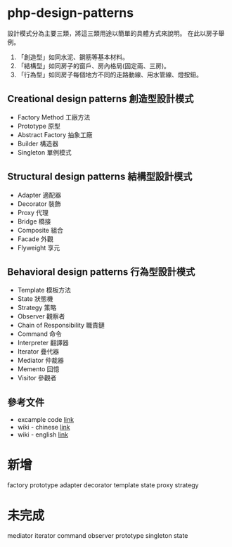 # php-design-patterns

設計模式分為主要三類，將這三類用途以簡單的具體方式來說明。
在此以房子舉例。
1. 「創造型」如同水泥、鋼筋等基本材料。
2. 「結構型」如同房子的窗戶、房內格局(固定兩、三房)。
3. 「行為型」如同房子每個地方不同的走路動線、用水管線、燈按鈕。

## Creational design patterns 創造型設計模式
* Factory Method 工廠方法 
* Prototype 原型
* Abstract Factory 抽象工廠
* Builder 構造器
* Singleton 單例模式 

## Structural design patterns 結構型設計模式
* Adapter 適配器
* Decorator 裝飾
* Proxy 代理
* Bridge 橋接
* Composite 組合
* Facade 外觀
* Flyweight 享元

## Behavioral design patterns 行為型設計模式
* Template 模板方法
* State 狀態機
* Strategy 策略
* Observer 觀察者
* Chain of Responsibility 職責鏈
* Command 命令
* Interpreter 翻譯器
* Iterator 疊代器
* Mediator 仲裁器
* Memento 回憶
* Visitor 參觀者

## 參考文件
* excample code [link](https://sourcemaking.com/design_patterns)
* wiki - chinese [link](https://zh.wikipedia.org/wiki/%E8%AE%BE%E8%AE%A1%E6%A8%A1%E5%BC%8F%EF%BC%9A%E5%8F%AF%E5%A4%8D%E7%94%A8%E9%9D%A2%E5%90%91%E5%AF%B9%E8%B1%A1%E8%BD%AF%E4%BB%B6%E7%9A%84%E5%9F%BA%E7%A1%80#%E8%A1%8C%E4%B8%BA%E8%8C%83%E4%BE%8B)
* wiki - english [link](https://en.wikipedia.org/wiki/Design_Patterns)

# 新增
factory
prototype
adapter
decorator
template
state
proxy
strategy


# 未完成
mediator
iterator
command
observer
prototype
singleton
state



